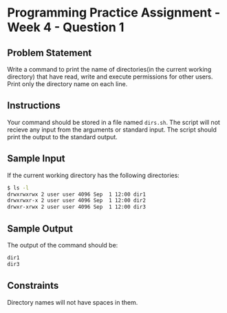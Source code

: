 # Programming Practice Assignment - Week 4 - Question 1

## Problem Statement

Write a command to print the name of directories(in the current working directory) that have read, write and execute permissions for other users.
Print only the directory name on each line.

## Instructions

Your command should be stored in a file named `dirs.sh`.
The script will not recieve any input from the arguments or standard input.
The script should print the output to the standard output.

## Sample Input

If the current working directory has the following directories:
```bash
$ ls -l
drwxrwxrwx 2 user user 4096 Sep  1 12:00 dir1
drwxrwxr-x 2 user user 4096 Sep  1 12:00 dir2
drwxr-xrwx 2 user user 4096 Sep  1 12:00 dir3
```

## Sample Output

The output of the command should be:
```bash
dir1
dir3
```

## Constraints

Directory names will not have spaces in them.
